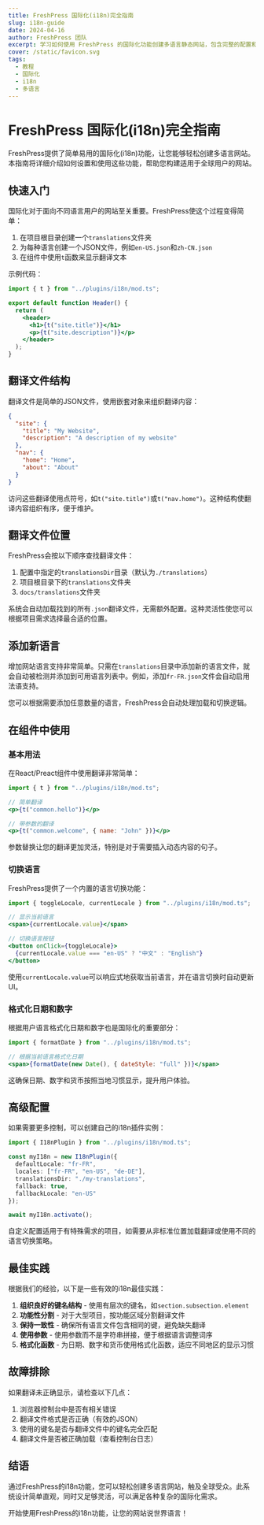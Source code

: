 ```yaml
---
title: FreshPress 国际化(i18n)完全指南
slug: i18n-guide
date: 2024-04-16
author: FreshPress 团队
excerpt: 学习如何使用 FreshPress 的国际化功能创建多语言静态网站，包含完整的配置和使用教程。
cover: /static/favicon.svg
tags:
  - 教程
  - 国际化
  - i18n
  - 多语言
---
```


# FreshPress 国际化(i18n)完全指南

FreshPress提供了简单易用的国际化(i18n)功能，让您能够轻松创建多语言网站。本指南将详细介绍如何设置和使用这些功能，帮助您构建适用于全球用户的网站。

## 快速入门

国际化对于面向不同语言用户的网站至关重要。FreshPress使这个过程变得简单：

1. 在项目根目录创建一个`translations`文件夹
2. 为每种语言创建一个JSON文件，例如`en-US.json`和`zh-CN.json`
3. 在组件中使用`t`函数来显示翻译文本

示例代码：

```jsx
import { t } from "../plugins/i18n/mod.ts";

export default function Header() {
  return (
    <header>
      <h1>{t("site.title")}</h1>
      <p>{t("site.description")}</p>
    </header>
  );
}
```

## 翻译文件结构

翻译文件是简单的JSON文件，使用嵌套对象来组织翻译内容：

```json
{
  "site": {
    "title": "My Website",
    "description": "A description of my website"
  },
  "nav": {
    "home": "Home",
    "about": "About"
  }
}
```

访问这些翻译使用点符号，如`t("site.title")`或`t("nav.home")`。这种结构使翻译内容组织有序，便于维护。

## 翻译文件位置

FreshPress会按以下顺序查找翻译文件：

1. 配置中指定的`translationsDir`目录（默认为`./translations`）
2. 项目根目录下的`translations`文件夹
3. `docs/translations`文件夹

系统会自动加载找到的所有`.json`翻译文件，无需额外配置。这种灵活性使您可以根据项目需求选择最合适的位置。

## 添加新语言

增加网站语言支持非常简单。只需在`translations`目录中添加新的语言文件，就会自动被检测并添加到可用语言列表中。例如，添加`fr-FR.json`文件会自动启用法语支持。

您可以根据需要添加任意数量的语言，FreshPress会自动处理加载和切换逻辑。

## 在组件中使用

### 基本用法

在React/Preact组件中使用翻译非常简单：

```jsx
import { t } from "../plugins/i18n/mod.ts";

// 简单翻译
<p>{t("common.hello")}</p>

// 带参数的翻译
<p>{t("common.welcome", { name: "John" })}</p>
```

参数替换让您的翻译更加灵活，特别是对于需要插入动态内容的句子。

### 切换语言

FreshPress提供了一个内置的语言切换功能：

```jsx
import { toggleLocale, currentLocale } from "../plugins/i18n/mod.ts";

// 显示当前语言
<span>{currentLocale.value}</span>

// 切换语言按钮
<button onClick={toggleLocale}>
  {currentLocale.value === "en-US" ? "中文" : "English"}
</button>
```

使用`currentLocale.value`可以响应式地获取当前语言，并在语言切换时自动更新UI。

### 格式化日期和数字

根据用户语言格式化日期和数字也是国际化的重要部分：

```jsx
import { formatDate } from "../plugins/i18n/mod.ts";

// 根据当前语言格式化日期
<span>{formatDate(new Date(), { dateStyle: "full" })}</span>
```

这确保日期、数字和货币按照当地习惯显示，提升用户体验。

## 高级配置

如果需要更多控制，可以创建自己的i18n插件实例：

```ts
import { I18nPlugin } from "../plugins/i18n/mod.ts";

const myI18n = new I18nPlugin({
  defaultLocale: "fr-FR",
  locales: ["fr-FR", "en-US", "de-DE"],
  translationsDir: "./my-translations",
  fallback: true,
  fallbackLocale: "en-US"
});

await myI18n.activate();
```

自定义配置适用于有特殊需求的项目，如需要从非标准位置加载翻译或使用不同的语言切换策略。

## 最佳实践

根据我们的经验，以下是一些有效的i18n最佳实践：

1. **组织良好的键名结构** - 使用有层次的键名，如`section.subsection.element`
2. **功能性分割** - 对于大型项目，按功能区域分割翻译文件
3. **保持一致性** - 确保所有语言文件包含相同的键，避免缺失翻译
4. **使用参数** - 使用参数而不是字符串拼接，便于根据语言调整词序
5. **格式化函数** - 为日期、数字和货币使用格式化函数，适应不同地区的显示习惯

## 故障排除

如果翻译未正确显示，请检查以下几点：

1. 浏览器控制台中是否有相关错误
2. 翻译文件格式是否正确（有效的JSON）
3. 使用的键名是否与翻译文件中的键名完全匹配
4. 翻译文件是否被正确加载（查看控制台日志）

## 结语

通过FreshPress的i18n功能，您可以轻松创建多语言网站，触及全球受众。此系统设计简单直观，同时又足够灵活，可以满足各种复杂的国际化需求。

开始使用FreshPress的i18n功能，让您的网站说世界语言！ 